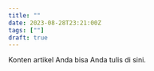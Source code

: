 ```yaml
---
title: ""
date: 2023-08-28T23:21:00Z
tags: [""]
draft: true 
---
```


Konten artikel Anda bisa Anda tulis di sini.

